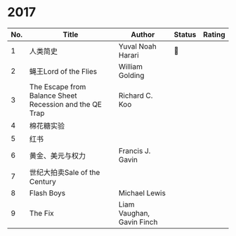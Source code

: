 # 2017

|No.|Title|Author|Status|Rating|
|---|-------------------|-----|-----|-----|
|1|人类简史|Yuval Noah Harari|🚧||
|2|蝇王Lord of the Flies|William Golding|||
|3|The Escape from Balance Sheet Recession and the QE Trap|Richard C. Koo|||
|4|棉花糖实验||||
|5|红书||||
|6|黄金、美元与权力|Francis J. Gavin|||
|7|世纪大拍卖Sale of the Century||||
|8|Flash Boys|Michael Lewis|||
|9|The Fix|Liam Vaughan, Gavin Finch|||

<!--
||||||
||||✅❌|⭐⭐⭐⭐⭐|
-->
